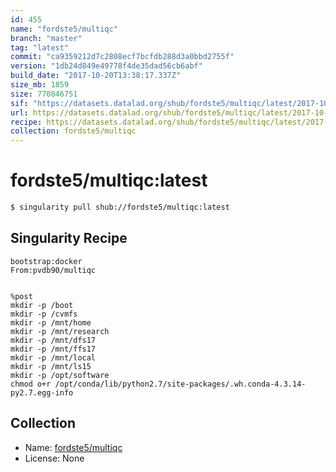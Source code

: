 ```yaml
---
id: 455
name: "fordste5/multiqc"
branch: "master"
tag: "latest"
commit: "ca9359212d7c2808ecf7bcfdb288d3a0bbd2755f"
version: "1db24d849e49778f4de35dad56cb6abf"
build_date: "2017-10-20T13:38:17.337Z"
size_mb: 1859
size: 770846751
sif: "https://datasets.datalad.org/shub/fordste5/multiqc/latest/2017-10-20-ca935921-1db24d84/1db24d849e49778f4de35dad56cb6abf.simg"
url: https://datasets.datalad.org/shub/fordste5/multiqc/latest/2017-10-20-ca935921-1db24d84/
recipe: https://datasets.datalad.org/shub/fordste5/multiqc/latest/2017-10-20-ca935921-1db24d84/Singularity
collection: fordste5/multiqc
---
```


# fordste5/multiqc:latest

```bash
$ singularity pull shub://fordste5/multiqc:latest
```

## Singularity Recipe

```singularity
bootstrap:docker
From:pvdb90/multiqc


%post
mkdir -p /boot
mkdir -p /cvmfs
mkdir -p /mnt/home
mkdir -p /mnt/research
mkdir -p /mnt/dfs17
mkdir -p /mnt/ffs17
mkdir -p /mnt/local
mkdir -p /mnt/ls15
mkdir -p /opt/software
chmod o+r /opt/conda/lib/python2.7/site-packages/.wh.conda-4.3.14-py2.7.egg-info
```

## Collection

 - Name: [fordste5/multiqc](https://github.com/fordste5/multiqc)
 - License: None

